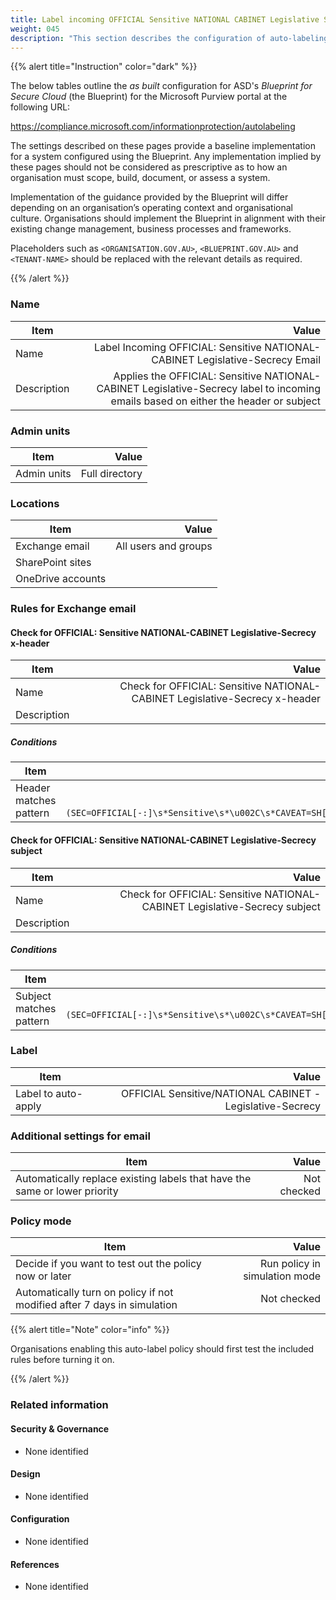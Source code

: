 ```yaml
---
title: Label incoming OFFICIAL Sensitive NATIONAL CABINET Legislative Secrecy email
weight: 045
description: "This section describes the configuration of auto-labeling within Microsoft Purview associated with systems built according to guidance in ASD's Blueprint for Secure Cloud."
---
```


{{% alert title="Instruction" color="dark" %}}
 
The below tables outline the *as built* configuration for ASD's *Blueprint for Secure Cloud* (the Blueprint) for the Microsoft Purview portal at the following URL: 
 
https://compliance.microsoft.com/informationprotection/autolabeling

The settings described on these pages provide a baseline implementation for a system configured using the Blueprint. Any implementation implied by these pages should not be considered as prescriptive as to how an organisation must scope, build, document, or assess a system.

Implementation of the guidance provided by the Blueprint will differ depending on an organisation’s operating context and organisational culture. Organisations should implement the Blueprint in alignment with their existing change management, business processes and frameworks.

Placeholders such as `<ORGANISATION.GOV.AU>`, `<BLUEPRINT.GOV.AU>` and `<TENANT-NAME>` should be replaced with the relevant details as required.
 
{{% /alert %}}

### Name

| Item        |                                                                                                                               Value |
| ----------- | ----------------------------------------------------------------------------------------------------------------------------------: |
| Name        |                                                       Label Incoming OFFICIAL: Sensitive NATIONAL-CABINET Legislative-Secrecy Email |
| Description | Applies the OFFICIAL: Sensitive NATIONAL-CABINET Legislative-Secrecy label to incoming emails based on either the header or subject |

### Admin units

| Item        |          Value |
| ----------- | -------------: |
| Admin units | Full directory |

### Locations

| Item              |                Value |
| ----------------- | -------------------: |
| Exchange email    | All users and groups |
| SharePoint sites  |                      |
| OneDrive accounts |                      |

### Rules for Exchange email

#### Check for OFFICIAL: Sensitive NATIONAL-CABINET Legislative-Secrecy x-header

| Item        |                                                                       Value |
| ----------- | --------------------------------------------------------------------------: |
| Name        | Check for OFFICIAL: Sensitive NATIONAL-CABINET Legislative-Secrecy x-header |
| Description |                                                                             |

##### Conditions

| Item                   |                                                                                                                                                                                      Value |
| ---------------------- | -----------------------------------------------------------------------------------------------------------------------------------------------------------------------------------------: |
| Header matches pattern | Header name: `X-Protective-Marking`<br>Regular expression: `(?im)(SEC=OFFICIAL[-:]\s*Sensitive\s*\u002C\s*CAVEAT=SH[-:]\s*National[\s-]Cabinet\s*\u002C\s*ACCESS=Legislative[\s-]Secrecy)` |


#### Check for OFFICIAL: Sensitive NATIONAL-CABINET Legislative-Secrecy subject

| Item        |                                                                      Value |
| ----------- | -------------------------------------------------------------------------: |
| Name        | Check for OFFICIAL: Sensitive NATIONAL-CABINET Legislative-Secrecy subject |
| Description |                                                                            |

##### Conditions

| Item                    |                                                                                                                                               Value |
| ----------------------- | --------------------------------------------------------------------------------------------------------------------------------------------------: |
| Subject matches pattern | Regular expression: `(?im)(SEC=OFFICIAL[-:]\s*Sensitive\s*\u002C\s*CAVEAT=SH[-:]\s*National[\s-]Cabinet\s*\u002C\s*ACCESS=Legislative[\s-]Secrecy)` |

### Label

| Item                |                                                     Value |
| ------------------- | --------------------------------------------------------: |
| Label to auto-apply | OFFICIAL Sensitive/NATIONAL CABINET - Legislative-Secrecy |

### Additional settings for email

| Item                                                                       |       Value |
| -------------------------------------------------------------------------- | ----------: |
| Automatically replace existing labels that have the same or lower priority | Not checked |

### Policy mode

| Item                                                                    |                         Value |
| ----------------------------------------------------------------------- | ----------------------------: |
| Decide if you want to test out the policy now or later                  | Run policy in simulation mode |
| Automatically turn on policy if not modified after 7 days in simulation |                   Not checked |

{{% alert title="Note" color="info" %}}

Organisations enabling this auto-label policy should first test the included rules before turning it on.

{{% /alert %}}

### Related information

#### Security & Governance

* None identified
  
#### Design

* None identified
  
#### Configuration

* None identified

#### References

* None identified